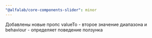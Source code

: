 ```yaml
---
"@alfalab/core-components-slider": minor
---
```


Добавлены новые пропс valueTo - второе значение диапазона и behaviour - определяет поведение ползунка
